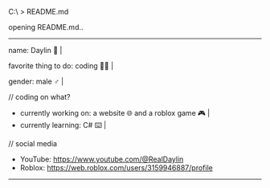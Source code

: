 C:\ > README.md

opening README.md..

----------------

name: Daylin 👨 |

favorite thing to do: coding 👩‍💻 |

gender: male ♂ |

// coding on what?

- currently working on: a website 🌐 and a roblox game 🎮 |
- currently learning: C# ⌨️ |

// social media

- YouTube: https://www.youtube.com/@RealDaylin
- Roblox: https://web.roblox.com/users/3159946887/profile

----------------
